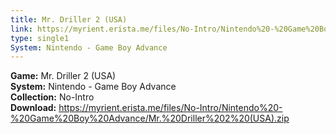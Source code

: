 ```yaml
---
title: Mr. Driller 2 (USA)
link: https://myrient.erista.me/files/No-Intro/Nintendo%20-%20Game%20Boy%20Advance/Mr.%20Driller%202%20(USA).zip
type: single1
System: Nintendo - Game Boy Advance
---
```

<b>Game:</b> Mr. Driller 2 (USA)<br>
<b>System:</b> Nintendo - Game Boy Advance<br>
<b>Collection:</b> No-Intro<br>
<b>Download:</b> https://myrient.erista.me/files/No-Intro/Nintendo%20-%20Game%20Boy%20Advance/Mr.%20Driller%202%20(USA).zip